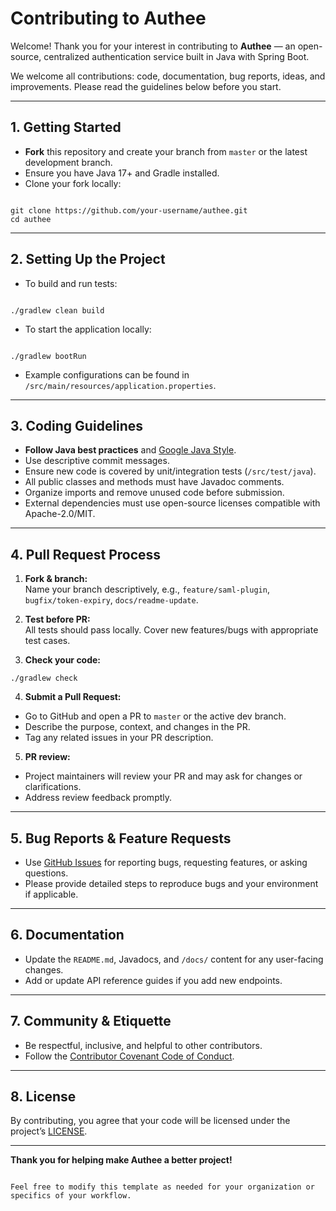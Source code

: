 # Contributing to Authee

Welcome! Thank you for your interest in contributing to **Authee** — an open-source, centralized authentication service built in Java with Spring Boot.

We welcome all contributions: code, documentation, bug reports, ideas, and improvements. Please read the guidelines below before you start.

---

## 1. Getting Started

- **Fork** this repository and create your branch from `master` or the latest development branch.
- Ensure you have Java 17+ and Gradle installed.
- Clone your fork locally:
```

git clone https://github.com/your-username/authee.git
cd authee

```

---

## 2. Setting Up the Project

- To build and run tests:
```

./gradlew clean build

```
- To start the application locally:
```

./gradlew bootRun

```
- Example configurations can be found in `/src/main/resources/application.properties`.

---

## 3. Coding Guidelines

- **Follow Java best practices** and [Google Java Style](https://google.github.io/styleguide/javaguide.html).
- Use descriptive commit messages.
- Ensure new code is covered by unit/integration tests (`/src/test/java`).
- All public classes and methods must have Javadoc comments.
- Organize imports and remove unused code before submission.
- External dependencies must use open-source licenses compatible with Apache-2.0/MIT.

---

## 4. Pull Request Process

1. **Fork & branch:**  
  Name your branch descriptively, e.g., `feature/saml-plugin`, `bugfix/token-expiry`, `docs/readme-update`.

2. **Test before PR:**  
  All tests should pass locally. Cover new features/bugs with appropriate test cases.

3. **Check your code:**  
  ```
  ./gradlew check
  ```

4. **Submit a Pull Request:**  
  - Go to GitHub and open a PR to `master` or the active dev branch.
  - Describe the purpose, context, and changes in the PR.
  - Tag any related issues in your PR description.

5. **PR review:**  
  - Project maintainers will review your PR and may ask for changes or clarifications.
  - Address review feedback promptly.

---

## 5. Bug Reports & Feature Requests

- Use [GitHub Issues](https://github.com/YOUR_ORG/authee/issues) for reporting bugs, requesting features, or asking questions.
- Please provide detailed steps to reproduce bugs and your environment if applicable.

---

## 6. Documentation

- Update the `README.md`, Javadocs, and `/docs/` content for any user-facing changes.
- Add or update API reference guides if you add new endpoints.

---

## 7. Community & Etiquette

- Be respectful, inclusive, and helpful to other contributors.
- Follow the [Contributor Covenant Code of Conduct](https://www.contributor-covenant.org/version/2/0/code_of_conduct/).

---

## 8. License

By contributing, you agree that your code will be licensed under the project’s [LICENSE](./LICENSE).

---

**Thank you for helping make Authee a better project!**
```

Feel free to modify this template as needed for your organization or specifics of your workflow.

